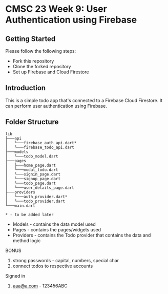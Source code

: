 # CMSC 23 Week 9: User Authentication using Firebase

## Getting Started

Please follow the following steps:

- Fork this repository
- Clone the forked repository
- Set up Firebase and Cloud Firestore

## Introduction

This is a simple todo app that's connected to a Firebase Cloud Firestore. It can perform user authentication using Firebase.

## Folder Structure
```
lib
├───api
│   └───firebase_auth_api.dart*
│   └───firebase_todo_api.dart
├───models
│   └───todo_model.dart
├───pages
│   ├───home_page.dart
│   └───modal_todo.dart
│   └───signin_page.dart
│   └───signup_page.dart
│   └───todo_page.dart
│   └───user_details_page.dart
├───providers
│   └───auth_provider.dart*
│   └───todo_provider.dart
└───main.dart

* - to be added later
```

- Models - contains the data model used
- Pages - contains the pages/widgets used
- Providers - contains the Todo provider that contains the data and method logic

BONUS
1. strong passwords - capital, numbers, special char
2. connect todos to respective accounts

Signed in 
1. aaa@a.com - 123456ABC
